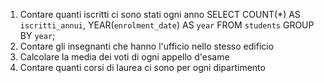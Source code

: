 1. Contare quanti iscritti ci sono stati ogni anno
   SELECT COUNT(\*) AS `iscritti_annui`, YEAR(`enrolment_date`) AS `year` FROM `students` GROUP BY `year`;
2. Contare gli insegnanti che hanno l'ufficio nello stesso edificio
3. Calcolare la media dei voti di ogni appello d'esame
4. Contare quanti corsi di laurea ci sono per ogni dipartimento
